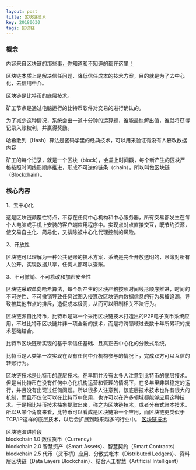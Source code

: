 ```yaml
---
layout: post
title: 区块链技术 
key: 20180630
tags: 区块链
---
```

### 概念   
内容来自[区块链的那些事，你知道和不知道的都在这里！](https://yq.aliyun.com/articles/65264?utm_content=m_41935)

区块链本质上是解决信任问题、降低信任成本的技术方案，目的就是为了去中心化，去信用中介。

区块链是比特币的底层技术。

矿工节点是通过电脑运行的比特币软件对交易的进行确认的。

为了减少这种情况，系统会出一道十分钟的运算题，谁能最快解出值，谁就将获得记录入账权利，并赢得奖励。

哈希散列（Hash）算法是密码学里的经典技术，可以用来验证有没有人篡改数据内容

矿工的每个记录，就是一个区块（block），会盖上时间戳，每个新产生的区块严格按照时间线形顺序推进，形成不可逆的链条（chain），所以叫做区块链（Blockchain）。

### 核心内容
1、去中心化

这是区块链颠覆性特点，不存在任何中心机构和中心服务器，所有交易都发生在每个人电脑或手机上安装的客户端应用程序中。实现点对点直接交互，既节约资源，使交易自主化、简易化，又排除被中心化代理控制的风险。

2、开放性

区块链可以理解为一种公共记账的技术方案，系统是完全开放透明的，账簿对所有人公开，实现数据共享，任何人都可以查账。

3、不可撤销、不可篡改和加密安全性

区块链采取单向哈希算法，每个新产生的区块严格按照时间线形顺序推进，时间的不可逆性、不可撤销导致任何试图入侵篡改区块链内数据信息的行为易被追溯，导致被其他节点的排斥，造假成本极高，从而可以限制相关不法行为。

区块链源自比特币，比特币是第一个采用区块链技术打造出的P2P电子货币系统应用，不过比特币区块链并非一项全新的技术，而是将跨领域过去数十年所累积的技术基础结合。

比特币区块链所实现的基于零信任基础、且真正去中心化的分散式系统。  

比特币是人类第一次实现在没有任何中介机构参与的情况下，完成双方可以互信的转账行为。

区块链技术是比特币的底层技术，在早期并没有太多人注意到比特币的底层技术。但是当比特币在没有任何中心化机构运营和管理的情况下，在多年里非常稳定的运行，并且没有出现过任何问题。所以很多人注意到，该底层技术技术也许有很大的机制，而且不仅仅可以在比特币中使用，也许可以在许多领域都能够应用这种技术。于是把比特币技术抽象提取出来，称之为区块链技术，或者分布式账本技术。所以从某个角度来看，比特币可以看成是区块链第一个应用，而区块链更类似于TCP/IP这样的底层技术，以后会扩展到越来越多的行业中。
[区块链技术](http://www.8btc.com/ebook-blockchain)
  
区块链演进阶段   
blockchain 1.0  数位货币（Currency）   
blockchain 2.0  智慧资产（Smart Assets）、智慧契约（Smart Contracts）  
blockchain 2.5 代币（货币桥）应用、分散式帐本（Distributed Ledgers）、资料层区块链（Data Layers Blockchain）、结合人工智慧（Artificial Intelligent） 